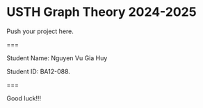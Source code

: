 # USTH Graph Theory 2024-2025

Push your project here.

===

Student Name: Nguyen Vu Gia Huy

Student ID: BA12-088.

===

Good luck!!!